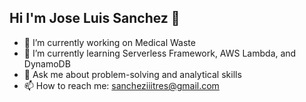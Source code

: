 ## Hi I'm Jose Luis Sanchez 👋
- 🔭 I’m currently working on Medical Waste
- 🌱 I’m currently learning Serverless Framework, AWS Lambda, and DynamoDB
- 💬 Ask me about problem-solving and analytical skills
- 📫 How to reach me: sancheziiitres@gmail.com

<!--
**sanchezIII/sanchezIII** is a ✨ _special_ ✨ repository because its `README.md` (this file) appears on your GitHub profile.

Here are some ideas to get you started:

- 🔭 I’m currently working on ...
- 🌱 I’m currently learning ...
- 👯 I’m looking to collaborate on ...
- 🤔 I’m looking for help with ...
- 💬 Ask me about ...
- 📫 How to reach me: ...
- 😄 Pronouns: ...
- ⚡ Fun fact: ...
-->
